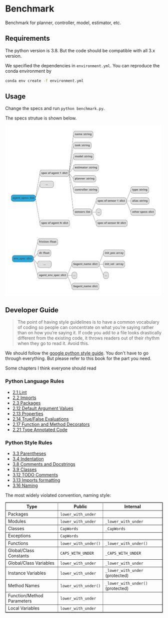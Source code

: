 # Benchmark
Benchmark for planner, controller, model, estimator, etc.

## Requirements

The python version is 3.8. But the code should be compatible with all 3.x version.

We specified the dependencies in `environment.yml`. You can reproduce the conda environment by

```bash
conda env create -f environment.yml
```

## Usage

Change the specs and run `python benchmark.py`.

The specs strutue is shown below. 

<img src="./img/specs.svg" width="500">


## Developer Guide

> The point of having style guidelines is to have a common vocabulary of coding so people can concentrate on what you’re saying rather than on how you’re saying it. If code you add to a file looks drastically different from the existing code, it throws readers out of their rhythm when they go to read it. Avoid this.

We should follow the [google python style guide](http://google.github.io/styleguide/pyguide.html). You don't have to go through everything. But please refer to this book for the part you need.

Some chapters I think everyone should read
### Python Language Rules
* [2.1 Lint](http://google.github.io/styleguide/pyguide.html#21-lint)
* [2.2 Imports](http://google.github.io/styleguide/pyguide.html#22-imports)
* [2.3 Packages](http://google.github.io/styleguide/pyguide.html#23-packages)
* [2.12 Default Argument Values](http://google.github.io/styleguide/pyguide.html#212-default-argument-values)
* [2.13 Properties](http://google.github.io/styleguide/pyguide.html#213-properties)
* [2.14 True/False Evaluations](http://google.github.io/styleguide/pyguide.html#214-truefalse-evaluations)
* [2.17 Function and Method Decorators](http://google.github.io/styleguide/pyguide.html#217-function-and-method-decorators)
* [2.21 Type Annotated Code](http://google.github.io/styleguide/pyguide.html#221-type-annotated-code)
### Python Style Rules
* [3.3 Parentheses](http://google.github.io/styleguide/pyguide.html#33-parentheses)
* [3.4 Indentation](http://google.github.io/styleguide/pyguide.html#34-indentation)
* [3.8 Comments and Docstrings](http://google.github.io/styleguide/pyguide.html#38-comments-and-docstrings)
* [3.9 Classes](http://google.github.io/styleguide/pyguide.html#39-classes)
* [3.12 TODO Comments](http://google.github.io/styleguide/pyguide.html#312-todo-comments)
* [3.13 Imports formatting](http://google.github.io/styleguide/pyguide.html#313-imports-formatting)
* [3.16 Naming](http://google.github.io/styleguide/pyguide.html#313-imports-formatting)


The most widely violated convention, naming style:

<table rules="all" border="1" summary="Guidelines from Guido's Recommendations"
       cellspacing="2" cellpadding="2">

  <tr>
    <th>Type</th>
    <th>Public</th>
    <th>Internal</th>
  </tr>

  <tr>
    <td>Packages</td>
    <td><code>lower_with_under</code></td>
    <td></td>
  </tr>

  <tr>
    <td>Modules</td>
    <td><code>lower_with_under</code></td>
    <td><code>_lower_with_under</code></td>
  </tr>

  <tr>
    <td>Classes</td>
    <td><code>CapWords</code></td>
    <td><code>_CapWords</code></td>
  </tr>

  <tr>
    <td>Exceptions</td>
    <td><code>CapWords</code></td>
    <td></td>
  </tr>

  <tr>
    <td>Functions</td>
    <td><code>lower_with_under()</code></td>
    <td><code>_lower_with_under()</code></td>
  </tr>

  <tr>
    <td>Global/Class Constants</td>
    <td><code>CAPS_WITH_UNDER</code></td>
    <td><code>_CAPS_WITH_UNDER</code></td>
  </tr>

  <tr>
    <td>Global/Class Variables</td>
    <td><code>lower_with_under</code></td>
    <td><code>_lower_with_under</code></td>
  </tr>

  <tr>
    <td>Instance Variables</td>
    <td><code>lower_with_under</code></td>
    <td><code>_lower_with_under</code> (protected)</td>
  </tr>

  <tr>
    <td>Method Names</td>
    <td><code>lower_with_under()</code></td>
    <td><code>_lower_with_under()</code> (protected)</td>
  </tr>

  <tr>
    <td>Function/Method Parameters</td>
    <td><code>lower_with_under</code></td>
    <td></td>
  </tr>

  <tr>
    <td>Local Variables</td>
    <td><code>lower_with_under</code></td>
    <td></td>
  </tr>

</table>
